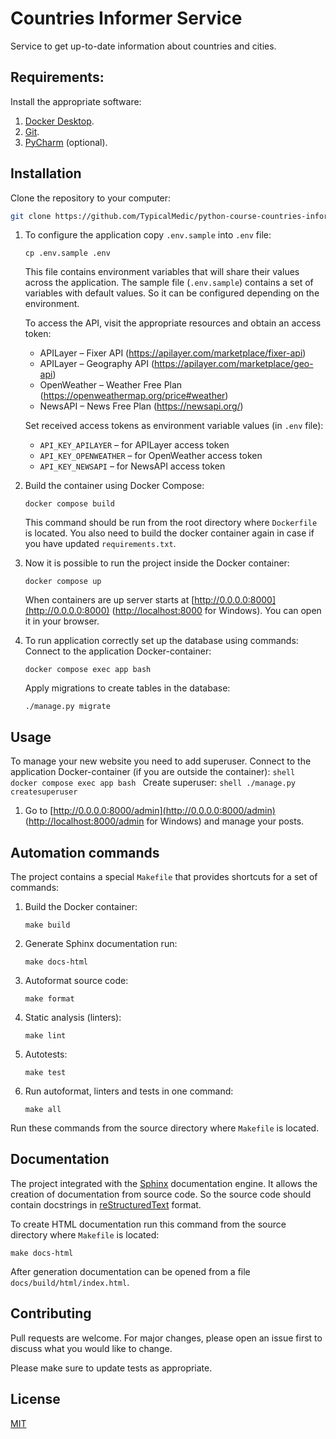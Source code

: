 # Countries Informer Service

Service to get up-to-date information about countries and cities.

## Requirements:

Install the appropriate software:

1. [Docker Desktop](https://www.docker.com).
2. [Git](https://github.com/git-guides/install-git).
3. [PyCharm](https://www.jetbrains.com/ru-ru/pycharm/download) (optional).

## Installation

Clone the repository to your computer:
```bash
git clone https://github.com/TypicalMedic/python-course-countries-informer.git 
```

1. To configure the application copy `.env.sample` into `.env` file:
    ```shell
    cp .env.sample .env
    ```

    This file contains environment variables that will share their values across the application.
    The sample file (`.env.sample`) contains a set of variables with default values. 
    So it can be configured depending on the environment.

    To access the API, visit the appropriate resources and obtain an access token:
    - APILayer – Fixer API (https://apilayer.com/marketplace/fixer-api)
    - APILayer – Geography API (https://apilayer.com/marketplace/geo-api)
    - OpenWeather – Weather Free Plan (https://openweathermap.org/price#weather)
    - NewsAPI – News Free Plan (https://newsapi.org/)

    Set received access tokens as environment variable values (in `.env` file):
    - `API_KEY_APILAYER` – for APILayer access token
    - `API_KEY_OPENWEATHER` – for OpenWeather access token
    - `API_KEY_NEWSAPI` – for NewsAPI access token

2. Build the container using Docker Compose:
    ```shell
    docker compose build
    ```
    This command should be run from the root directory where `Dockerfile` is located.
    You also need to build the docker container again in case if you have updated `requirements.txt`.

3. Now it is possible to run the project inside the Docker container:
    ```shell
    docker compose up
    ```
   When containers are up server starts at [http://0.0.0.0:8000](http://0.0.0.0:8000) ([http://localhost:8000](http://localhost:8000) for Windows). You can open it in your browser.

4. To run application correctly set up the database using commands:
    Connect to the application Docker-container:
    ```shell
    docker compose exec app bash
    ```
   Apply migrations to create tables in the database:
    ```shell
    ./manage.py migrate
    ```

## Usage

To manage your new website you need to add superuser.
    Connect to the application Docker-container (if you are outside the container):
    ```shell
    docker compose exec app bash
    ```
   Create superuser:
    ```shell
    ./manage.py createsuperuser
    ```
1. Go to [http://0.0.0.0:8000/admin](http://0.0.0.0:8000/admin) ([http://localhost:8000/admin](http://localhost:8000/admin) for Windows) and manage your posts.

## Automation commands

The project contains a special `Makefile` that provides shortcuts for a set of commands:
1. Build the Docker container:
    ```shell
    make build
    ```

2. Generate Sphinx documentation run:
    ```shell
    make docs-html
    ```

3. Autoformat source code:
    ```shell
    make format
    ```

4. Static analysis (linters):
    ```shell
    make lint
    ```

5. Autotests:
    ```shell
    make test
    ```

6. Run autoformat, linters and tests in one command:
    ```shell
    make all
    ```

Run these commands from the source directory where `Makefile` is located.

## Documentation

The project integrated with the [Sphinx](https://www.sphinx-doc.org/en/master/) documentation engine. 
It allows the creation of documentation from source code. 
So the source code should contain docstrings in [reStructuredText](https://docutils.sourceforge.io/rst.html) format.

To create HTML documentation run this command from the source directory where `Makefile` is located:
```shell
make docs-html
```

After generation documentation can be opened from a file `docs/build/html/index.html`.

## Contributing
Pull requests are welcome. For major changes, please open an issue first to discuss what you would like to change.

Please make sure to update tests as appropriate.

## License
[MIT](https://choosealicense.com/licenses/mit/)
